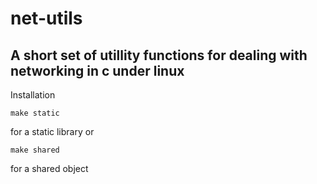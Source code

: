 # net-utils
A short set of utillity functions for dealing with networking in c under linux
---
Installation
```
make static
```
for a static library or
```
make shared
```
for a shared object
